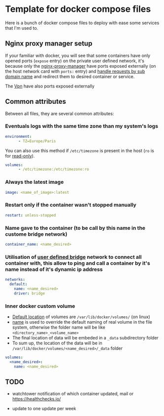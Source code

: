 # Template for docker compose files

Here is a bunch of docker compose files to deploy with ease some services that I'm used to.

## Nginx proxy manager setup

If your familiar with docker, you will see that some containers have only opened ports (`expose` entry) on the private user defined network, it's because only the [nginx-proxy-manager](https://github.com/NginxProxyManager/nginx-proxy-manager/tree/master)   have ports exposed externally (on the host network card with `ports:` entry) and [handle requests by sub domain name](https://en.wikipedia.org/wiki/Reverse_proxy) and redirect them to desired container or service.

The [Vpn](https://www.wireguard.com/) have also ports exposed externally

## Common attributes

Between all files, they are several common attributes:

### Eventuals logs with the same time zone than my system's logs

```yaml
environment:
      - TZ=Europe/Paris
```

You can also use this method if `/etc/timezone` is present in the host (`ro` is for [read-only](https://docs.docker.com/storage/volumes/#use-a-read-only-volume)).

```yaml
volumes:
      - /etc/timezone:/etc/timezone:ro
```

### Always the latest image

```yaml
image: <name_of_image>:latest
```

### Restart only if the container wasn't stopped manually

```yaml
restart: unless-stopped
```

### Name gave to the container (to be call by this name in the custome bridge network)

```yaml
container_name: <name_desired>
```

### Utilisation of [user defined bridge](https://docs.docker.com/network/bridge/#differences-between-user-defined-bridges-and-the-default-bridge) network to connect all container with, this allow to ping and call a container by it's name instead of it's dynamic ip address

```yaml
networks:
  default:
    name: <name_desired>
    driver: bridge
```

### Inner docker custom volume

- [Default location](https://docs.docker.com/storage/#choose-the-right-type-of-mount) of volumes are `/var/lib/docker/volumes/` (on linux)
- [name](https://docs.docker.com/compose/compose-file/compose-file-v3/#name) is used to override the default naming of real volume in the file system, otherwise the folder name will be like `<directory_name>_<volume_name>`
- The final location of data will be embeded in a `_data` subdirectory folder
- To sum up, the location of the data will be in `/var/lib/docker/volumes/<name_desired>/_data` folder

```yaml
volumes:
  <name_desired>: 
    name: <name_desired>
```

## TODO

- watchtower notification of which container updated, mail or <https://healthchecks.io/>

- update to one update per week
